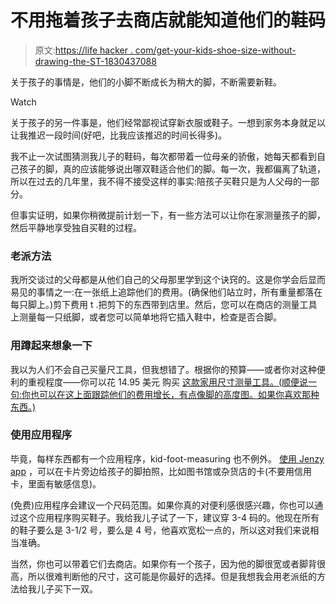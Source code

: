 # 不用拖着孩子去商店就能知道他们的鞋码

> 原文:[https://life hacker . com/get-your-kids-shoe-size-without-drawing-the-ST-1830437088](https://lifehacker.com/get-your-kids-shoe-size-without-dragging-them-to-the-st-1830437088)

关于孩子的事情是，他们的小脚不断成长为稍大的脚，不断需要新鞋。

Watch

关于孩子的另一件事是，他们经常鄙视试穿新衣服或鞋子。一想到家务本身就足以让我推迟一段时间(好吧，比我应该推迟的时间长得多)。

我不止一次试图猜测我儿子的鞋码，每次都带着一位母亲的骄傲，她每天都看到自己孩子的脚，真的应该能够说出哪双鞋适合他们的脚。每一次，我都偏离了轨道，所以在过去的几年里，我不得不接受这样的事实:陪孩子买鞋只是为人父母的一部分。

但事实证明，如果你稍微提前计划一下，有一些方法可以让你在家测量孩子的脚，然后平静地享受独自买鞋的过程。

### 老派方法

我所交谈过的父母都是从他们自己的父母那里学到这个诀窍的。这是你学会后显而易见的事情之一:在一张纸上追踪他们的费用。(确保他们站立时，所有重量都落在每只脚上。)剪下费用 t .把剪下的东西带到店里。然后，您可以在商店的测量工具上测量每一只纸脚，或者您可以简单地将它插入鞋中，检查是否合脚。

### 用蹲起来想象一下

我以为人们不会自己买量尺工具，但我想错了。根据你的预算——或者你对这种便利的重视程度——你可以花 14.95 美元 购买 [这款家用尺寸测量工具。(顺便说一句:你也可以在这上面跟踪他们的费用增长，有点像脚的高度图。如果你喜欢那种东西。)](https://www.thegrommet.com/childrens-shoe-sizer-by-squatchi?utm_source=googlepla&utm_medium=cpc&utm_campaign=shoppingfeed&utm_content=1071-S-102&gclid=CjwKCAjwyOreBRAYEiwAR2mSksvr7RA0CwUQbcfJjFrOjlTQ_AJTosl1KKKjGfxVXsQzP_a0jwj4pBoCu_wQAvD_BwE&fbclid=IwAR2zEdMvB2Qkv3eN6SBvv97c-TwhHlKPTV9I9YQ1ihOQiONrUJUpRBREDVE#color=blue)

### 使用应用程序

毕竟，每样东西都有一个应用程序，kid-foot-measuring 也不例外。 [使用 Jenzy app](https://jenzy.com/) ，可以在卡片旁边给孩子的脚拍照，比如图书馆或杂货店的卡(不要用信用卡，里面有敏感信息)。

(免费)应用程序会建议一个尺码范围。如果你真的对便利感很感兴趣，你也可以通过这个应用程序购买鞋子。我给我儿子试了一下，建议穿 3-4 码的。他现在所有的鞋子要么是 3-1/2 号，要么是 4 号，他喜欢宽松一点的，所以这对我们来说相当准确。

当然，你也可以带着它们去商店。如果你有一个孩子，因为他的脚很宽或者脚背很高，所以很难判断他的尺寸，这可能是你最好的选择。但是我想我会用老派纸的方法给我儿子买下一双。
